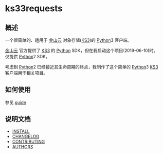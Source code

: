 # ks33requests

## 概述

一个很简单的、适用于 [金山云][] 对象存储([KS3][])的 [Python][]3 客户端。

[金山云][] 官方提供了 [KS3][] 的 [Python][] SDK，但在我启动这个项目(2019-06-10)时，仅提供 [Python][]2 SDK。

考虑到 [Python][]2 已经接近其生命周期的终点，我制作了这个简单的 [Python]3 [KS3][] 客户端用于相关项目。

## 如何使用

参见 [guide](notebooks/guide.ipynb)

## 说明文档

- [INSTALL](INSTALL.md)
- [CHANGELOG](CHANGELOG.MD)
- [CONTRIBUTING](CONTRIBUTING.md)
- [AUTHORS](AUTHORS.md)

[Python]: https://python.org/
[金山云]: https://www.ksyun.com/
[KS3]: https://www.ksyun.com/post/product/KS3 "金山对象存储（Kingsoft Standard Storage Service，简称KS3）"
